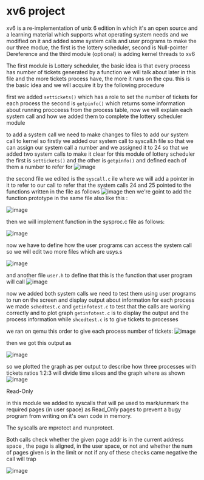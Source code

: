 # xv6 project
xv6 is a re-implementation of unix 6 edition in which it's an open source and a learning material which supports what operating system needs and we modified on it and added some system calls and user programs to make the our three modue, the first is the lottery scheduler, second is Null-pointer Dereference and the third module (optional) is adding kernel threads to xv6 

The first module is Lottery scheduler, the basic idea is that every process has number of tickets generated by a function we will talk about later in this file and the more tickets process have, the more it runs on the cpu. this is the basic idea and we will acquire it by the following procedure

first we added `settickets()` which has a role to set the number of tickets for each process the second is `getpinfo()` which returns some information about running procceess from the process table, now we will explain each system call and how we added them to complete the lottery scheduler module

to add a system call we need to make changes to files to add our system call to kernel so firstly we added our system call to syscall.h file so that we can assign our system call a number and we assigned it to 24 so that we added two system calls to make it clear for this module of lottery scheduler the first is `settickets()` and the other is `getpinfo()` and defined each of them a number to refer for 
![image](https://user-images.githubusercontent.com/48224880/105907109-3e4d9a00-602d-11eb-8650-7df9b3261a9f.png)

the second file we edited is the `syscall.c` ile where we will add a pointer in it to refer to our call to refer that the system calls 24 and 25 pointed to the functions written in the file as follows 
![image](https://user-images.githubusercontent.com/48224880/105905090-b5cdfa00-602a-11eb-9a70-1de17d03bafd.png)
then we're goint to add the function prototype in the same file also like this : 

![image](https://user-images.githubusercontent.com/48224880/105905147-c4b4ac80-602a-11eb-8325-b97663e2591e.png)

then we will implement function in the sysproc.c file as follows:

![image](https://user-images.githubusercontent.com/48224880/105905312-f6c60e80-602a-11eb-92d5-993627f1a8f3.png)

now we have to define how the user programs can access the system call so we will edit two more files which are usys.s

![image](https://user-images.githubusercontent.com/48224880/105905560-43114e80-602b-11eb-8d14-7aca58391109.png)

and another file `user.h` to define that this is the function that user program will call 
![image](https://user-images.githubusercontent.com/48224880/105905792-8bc90780-602b-11eb-88b3-347cb2cf4b21.png)

now we added both system calls we need to test them using user programs to run on the screen and display output about information for each process
we made `schedtest.c` and `getinfotest.c` to test that the calls are working correctly and to plot graph 
`getinfotest.c` is to display the output and the process information while `shcedtest.c` is to give tickets to processes 

we ran on qemu this order to give each process number of tickets:
![image](https://user-images.githubusercontent.com/48224880/105906799-d39c5e80-602c-11eb-8318-78ab6ed6ac1e.png)


then we got this output as 

![image](https://user-images.githubusercontent.com/48224880/105906923-fcbcef00-602c-11eb-9722-3722d7790b58.png)

so we plotted the graph as per output to describe how three processes with tickets ratios 1:2:3 will divide time slices and the graph where as shown 
![image](https://user-images.githubusercontent.com/48224880/105909454-40fdbe80-6030-11eb-8020-896e3bdb933e.png)


Read-Only

in this module we added to syscalls that will pe used to mark/unmark the required pages (in user space)
as Read_Only pages to prevent a bugy program from writing on it's own code in memory.

The syscalls are mprotect and munprotect.

Both calls check whether the given page addr is in the current address space , the page is aligned,
in the user space, or not and whether the num of pages given is in the limit or not if any of these checks came negative the call will trap 

![image](https://user-images.githubusercontent.com/47832007/105965207-cfebf480-608b-11eb-98f7-ae9b82dfc44b.png)

